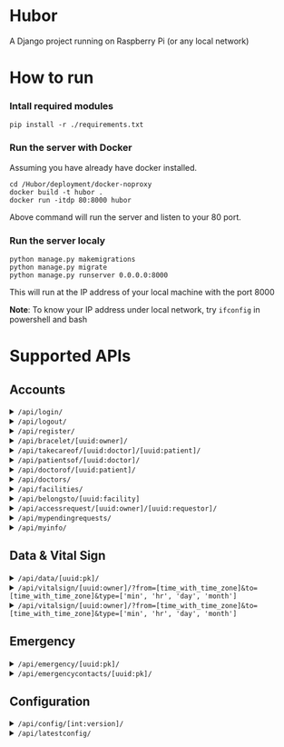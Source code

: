 # Hubor
A Django project running on Raspberry Pi (or any local network)

# How to run
### Intall required modules
```
pip install -r ./requirements.txt
```

### Run the server with Docker
Assuming you have already have docker installed.
```
cd /Hubor/deployment/docker-noproxy
docker build -t hubor .
docker run -itdp 80:8000 hubor
```
Above command will run the server and listen to your 80 port.


### Run the server localy
```
python manage.py makemigrations
python manage.py migrate
python manage.py runserver 0.0.0.0:8000
```
This will run at the IP address of your local machine with the port 8000

**Note**: To know your IP address under local network, try `ifconfig` in powershell and bash
# Supported APIs
## Accounts
[comment]: # ("/api/login/")
<details><summary><code>/api/login/</code>
</summary>
<p>

- Login a user
- `POST`
    - Request
        ```json
        {
            "username": String,
            "password": String
        }
        ```
    - Response
        ```json
        {
            "query": "login",
            "id": uuid
        }
        ```
</p>
</details>

[comment]: # ("/api/logout/")
<details><summary><code>/api/logout/</code>
</summary>
<p>

- logout request user. User info should be stored in client"s cookie.
- POST
    - Request
        ```json
        {} - empty payload
        ```
    - Response
        ```json
        {
            "query": "logout"
        }
        ```
</p>
</details>


[comment]: # ("/api/register/")
<details><summary><code>/api/register/</code>
</summary>
<p>

- Register a user
- `POST`
    - Request
        ```json
        {
            "username": String **,
            "email": String **,
            "height": float *,
            "weight": float *,
            "user_type": int (0=patient, 1=doctor, 2=admin),
            "phone": String **,
            "date_of_birth": String *,
            "gender": int (0=male, 1=female),
            "notes": Stirng,
            "password":String *,
            "first_name": String *,
            "last_name": String *
        }
        ```
    - Response
        ```json
        {
            "query": "register",
            "data": {
                "id": UUID,
                "email": String,
                "weight": float,
                "height": float,
                "user_type": int,
                "phone": String,
                "date_of_birth": Stirng,
                "gender": int,
                "notes": Sting
            }
        }
        ```
</p>
</details>


[comment]: # ("/api/bracelet/<uuid:owner>/")
<details><summary><code>/api/bracelet/[uuid:owner]/</code>
</summary>
<p>

- `POST`
    - Add a bracelet for the `owner` in the request URL
    - Request
        ```json
        {
            "mac_addr": String **
        }
        ```
    - Response
        ```json
        {
            "query": "bracelet",
            "bracelet": UUID
        }
        ```
- `GET`
    - Get all bracelets owned by the `owner` in the request URL
    - Response
        ```json
        {
            "query": "bracelet"
            "bracelets": [
                {
                    "id": UUID,
                    "owner": UUID,
                    "mac_addr": String
                },
                {
                    "id": UUID,
                    "owner": UUID,
                    "mac_addr": String
                },
                ...
            ]
        }
            
        ```
</p>
</details>

[comment]: # ("/api/takecareof/<uuid:doctor>/<uuid:patient>/")
<details><summary><code>/api/takecareof/[uuid:doctor]/[uuid:patient]/</code>
</summary>
<p>

- Check if given doctor has the permission of accessing the data of the givien patient
- `GET`
    - Check if given doctor is taking care of given patient
        - 200: if true
        - 404: 
            - `type=0`: either the doctor or the patient doesn't exist. 
            - `type=1`: the relationship doesn't exist.
        - 409: permission request still on hold
        - 403: request is sent by neither the given doctor nor the given patient
    - Response
        ```json
        4XX:
            {
                "message": string
            }
        404:
            {
                "message": string,
                "type": int  [0 (user doesn't exist) / 1 (no permission)]
            }
        200:
            {
                "id": int,
                "doctor" : {
                    "id": UUID,
                    "first_name": String,
                    "last_name": String,
                    "date_joined": DateTime,
                    "date_of_birth": DateTime,
                    "user_type": int,
                    "gender": int,
                    "phone": String,
                    "email": String,
                    "facility": <Facility>
                },
                "patient" : {
                    "id": UUID,
                    "first_name": String, 
                    "last_name": String, 
                    "user_type": int,
                    "height": int, 
                    "weigh"': int, 
                    "date_of_birth": datetime, 
                    "notes": String, 
                    "phone": String,
                    "status": List<int>     
                }
            }
        ```
- `DELETE`
    - Remove a given TakeCareOf relationship
    - Method can only be used by given patient or doctor
    - Response:
        - status code:
            - 200: succeed
            - 403: requestor is neither the given patient nor the doctor
            - 404: the relationship between given patient and the doctor is not found.
                   Or the given patient or the given doctor doens't exist
        - response:
            ```json
            {
                "message": string
            }
            ```
</p>
</details>

[comment]: # ("/api/patientsof/<uuid:doctor>/")
<details><summary><code>/api/patientsof/[uuid:doctor]/</code>
</summary>
<p>
- Get a list of patients of the given doctor

- `GET`
    - Response
        ```json
            [
                {
                    "id": UUID,
                    "first_name": String, 
                    "last_name": String, 
                    "user_type": int,
                    "height": int, 
                    "weight": int, 
                    "date_of_birth": datetime, 
                    "notes": String, 
                    "phone": String,
                    "status": List<int>,
                    "facility": <Facility>
                },
                {
                    "id": UUID,
                    "first_name": String, 
                    "last_name": String, 
                    "user_type": int,
                    "height": int, 
                    "weight": int, 
                    "date_of_birth": datetime, 
                    "notes": String, 
                    "phone": String,
                    "status": List<int>,
                    "facility": <Facility>
                }
            ]
        ```
</p>
</details>

[comment]: # ("/api/doctorof/<uuid:patient>/")
<details><summary><code>/api/doctorof/[uuid:patient]/</code>
</summary>
<p>
- Get and update the doctor's information of given patient

- `GET`
    - Get the doctor's information of the given patient
    - Response
        ```json
        {
            "id": UUID,
            "first_name": String,
            "last_name": String,
            "date_joined": DateTime,
            "date_of_birth": DateTime,
            "user_type": int,
            "gender": int,
            "phone": String,
            "email": String,
            "facility": <Facility>
        }
        ```
</p>
</details>

[comment]: # ("/api/doctors/")
<details><summary><code>/api/doctors/</code>
</summary>
<p>
- Get a list of registered doctors

- `GET`
    - Response
        ```json
            [
                {
                    "id": UUID,
                    "first_name": String,
                    "last_name": String,
                    "date_joined": DateTime,
                    "date_of_birth": DateTime,
                    "user_type": int,
                    "gender": int,
                    "phone": String,
                    "email": String,
                    "facility": <Facility>
                },
                ...
            ]
        ```
</p>
</details>

[comment]: # ("/api/facilities/")
<details><summary><code>/api/facilities/</code>
</summary>
<p>
- GET: Get a all facilities. Only short information included
- POST: Create a facility.

- `GET`
    - Response
        ```json
            [
                {
                    "id": UUID,
                    "name": String,
                    "address": String,
                    "phone": String,
                    "Description": String
                },
                {
                    "id": UUID,
                    "name": String,
                    "address": String,
                    "phone": String,
                    "Description": String
                }
            ]
        ```
- `POST`
    - Request
        ```json
        {
            "id": UUID,
            "name": String,
            "address": String,
            "phone": String,
            "Description": String
        }
        ```
    - Response
        ```json
        {
            "id": UUID,
            "name": String,
            "address": String,
            "phone": String,
            "Description": String
        }
        ```
</p>
</details>

[comment]: # ("/api/belongsto/<uuid:facility>")
<details><summary><code>/api/belongsto/[uuid:facility]</code>
</summary>
<p>
- GET: Get a all user belongs to given facility
- PUT: Create a belongs to relationship

- `GET`
    - Response
        ```json
        [
            {
                "id": UUID,
                "user": {
                    "id": UUID,
                    "first_name": String,
                    "last_name": String,
                    "date_joined": DateTime,
                    "date_of_birth": DateTime,
                    "user_type": int,
                    "gender": int,
                    "phone": String,
                    "email": String,
                    "facility": <Facility>
                },
                "facility":{
                    "id": UUID,
                    "name": String,
                    "address": String,
                    "phone": String,
                    "Description": String
                }
            },
            ...
        ]
        ```
- `PUT`
    - Request
        ```json
        {
            "user": UUID
        }
        ```
    - Response
        ```json
        {
            "id": UUID,
            "user": {
                "id": UUID,
                "first_name": String,
                "last_name": String,
                "date_joined": DateTime,
                "date_of_birth": DateTime,
                "user_type": int,
                "gender": int,
                "phone": String,
                "email": String,
                "facility": <Facility>
            },
            "facility":{
                "id": UUID,
                "name": String,
                "address": String,
                "phone": String,
                "Description": String
            }
        }
        ```
</p>
</details>

[comment]: # ("/api/accessrequest/<uuid:owner>/<uuid:requestor>/")
<details><summary><code>/api/accessrequest/[uuid:owner]/[uuid:requestor]/</code>
</summary>
<p>
- API allows requestor to send a request to the data owner so that he/she can access the vital sign data

- `POST`
    - requestor can be both requestor and the onwer.
        - Requestor POST: asking for the access.
        - Owner POST: Accept the request. this will delete the DataPermissionRequest tuple, but will create a 
          TakeCareOf object instead. If there is not existing request, then a TakeCareOf object will be created
          directly.
    - payload:
      ```json
        {} - empty payload
      ```
    - Response:
        - 200: the request is sent or the TakeCareOf is created
        - 404: either the requestor or the owner doesn't exist
        - 409: the request already exist in the database and the post is sent by the reqeustor not the owner
        ```json
        4XX:
            {
                "message": string
            }
        200 - requestor:
            {
                "message": string
            }
        200 - owner:
            {
                "id": int,
                "doctor" : {
                    "id": UUID,
                    "first_name": String,
                    "last_name": String,
                    "date_joined": DateTime,
                    "date_of_birth": DateTime,
                    "user_type": int,
                    "gender": int,
                    "phone": String,
                    "email": String,
                    "facility": <Facility>
                },
                "patient" : {
                    "id": UUID,
                    "first_name": String, 
                    "last_name": String, 
                    "user_type": int,
                    "height": int, 
                    "weigh"': int, 
                    "date_of_birth": datetime, 
                    "notes": String, 
                    "phone": String,
                    "status": List<int>     
                }
            }
        ```
- `DELETE`
    - Reject or cancel the request
    - Status Code:
        - 200: the request is rejected.
        - 403: the requestor is neither the owner nor the requestor
        - 404: given request is not found
    - Response
        ```json
        {
            "message": string
        }
        ```
</p>
</details>

[comment]: # ("/api/mypendingrequests/")
<details><summary><code>/api/mypendingrequests/</code>
</summary>
<p>

- API allows user to get a list of their pending requests
- GET
    - Get a list of their pending requests
    - Response:
        - status codes:
            - `200`: Response with a list of pending requests
            - `404`: no pending requests found
        - response:
            ```json
            200:[
                    {
                        "id": int,
                        "owner" : {
                            "id": UUID,
                            "first_name": String,
                            "last_name": String,
                            "date_joined": DateTime,
                            "date_of_birth": DateTime,
                            "user_type": int,
                            "gender": int,
                            "phone": String,
                            "email": String,
                            "facility": <Facility>
                        },
                        "requestor": {
                            "id": UUID,
                            "first_name": String,
                            "last_name": String,
                            "date_joined": DateTime,
                            "date_of_birth": DateTime,
                            "user_type": int,
                            "gender": int,
                            "phone": String,
                            "email": String,
                            "facility": <Facility>
                        }
                        ...
                    },
                    ...
                ]
            400:{
                "message": string
            }
            ```
</p>
</details>

[comment]: # ("/api/myinfo/")
<details><summary><code>/api/myinfo/</code>
</summary>
<p>

- API allows user to get his/her basic info
- GET
    - Get an object of personal info
    - Response:
        - status codes:
            - `200`: Response with a current user's info
        - response:
            ```json
            {
                "id": UUID,
                "first_name": String,
                "last_name": String,
                "date_joined": DateTime,
                "date_of_birth": DateTime,
                "user_type": int,
                "gender": int,
                "phone": String,
                "email": String,
                "facility": <Facility>
            }
            ```
</p>
</details>

## Data & Vital Sign
[comment]: # ("/api/data/<uuid:pk>/")
<details><summary><code>/api/data/[uuid:pk]/</code>
</summary>
<p>

- `POST`
    - Add an entry of raw data for the `owner` in the request URL
    - Request
        ```json
        {
            "bracelet": UUID *,
            "tem": float *,
            "acx": float *,
            "acz": float *,
            "bat": float *,
            "red": float *,
            "ir": float *,
            "time": String
        }
        ```
    - Response
        ```json
        {}
        ```
- `GET`
    - Get all raw data owned by the `owner` in the request URL
    - Response
        ```json
        {
            "query": "bracelet"
            "data": [
                {
                    "id": int,
                    "owner": UUID,
                    "bracelet": UUID,
                    "tem": float,
                    "acx": float,
                    "acz": float,
                    "bat": float,
                    "red": float,
                    "ir": float,
                    "time": String
                },
                {
                    "id": int,
                    "owner": UUID,
                    "bracelet": UUID,
                    "tem": float,
                    "acx": float,
                    "acz": float,
                    "bat": float,
                    "red": float,
                    "ir": float,
                    "time": String
                },
                ...
            ]
        }
            
        ```
</p>
</details>


[comment]: # ("/api/vitalsign/<uuid:owner>/?from=<time_with_time_zone>&to=<time_with_time_zone>&type=['min', 'hr', 'day', 'month']")
<details><summary><code>/api/vitalsign/[uuid:owner]/?from=[time_with_time_zone]&to=[time_with_time_zone]&type=['min', 'hr', 'day', 'month']</code>
</summary>
<p>

- `POST`
    - Add an entry of vital sign for the `owner` in the request URL
    - Request
        ```json
        {
            "bracelet": UUID *,
            "temp": float *,
            "spo2": float *,
            "hr": float *,
            "rr": float *,
            "time": String
        }
        ```
    - Response
        ```json
        {}
        ```
- `GET`
    - Get all vital signs owned by the `owner` in the request URL within a specific time. 
    - The array is in **ascending** order in terms of time.
    - Response
        ```json
        [
            {
                "time": datetime,
                "hr": {
                    "mean": float,
                    "med": float,
                    "min": float,
                    "max": float,
                    "std": float,
                },
                "rr": {
                    "mean": float,
                    "med": float,
                    "min": float,
                    "max": float,
                    "std": float,
                },
                "spo2": {
                    "mean": float,
                    "med": float,
                    "min": float,
                    "max": float,
                    "std": float,
                },
                "temp": {
                    "mean": float,
                    "med": float,
                    "min": float,
                    "max": float,
                    "std": float,
                },
            },
            ...
        ]   
        ```
</p>
</details>

[comment]: # ("/api/vitalsign/<uuid:owner>/?from=<time_with_time_zone>&to=<time_with_time_zone>&type=['min', 'hr', 'day', 'month']")
<details><summary><code>/api/vitalsign/[uuid:owner]/?from=[time_with_time_zone]&to=[time_with_time_zone]&type=['min', 'hr', 'day', 'month']</code>
</summary>
<p>

- `POST`
    - Add an entry of vital sign for the `owner` in the request URL
    - Request
        ```json
        {
            "bracelet": UUID *,
            "temp": float *,
            "spo2": float *,
            "hr": float *,
            "rr": float *,
            "time": String
        }
        ```
    - Response
        ```json
        {}
        ```
- `GET`
    - Get all vital signs owned by the `owner` in the request URL within a specific time. 
    - The array is in **ascending** order in terms of time.
    - Response
        ```json
        [
            {
                "time": datetime,
                "hr": {
                    "mean": float,
                    "med": float,
                    "min": float,
                    "max": float,
                    "std": float,
                },
                "rr": {
                    "mean": float,
                    "med": float,
                    "min": float,
                    "max": float,
                    "std": float,
                },
                "spo2": {
                    "mean": float,
                    "med": float,
                    "min": float,
                    "max": float,
                    "std": float,
                },
                "temp": {
                    "mean": float,
                    "med": float,
                    "min": float,
                    "max": float,
                    "std": float,
                },
            },
            ...
        ]   
        ```
</p>
</details>


## Emergency
[comment]: # ("/api/emergency/<uuid:pk>/")
<details><summary><code>/api/emergency/[uuid:pk]/</code>
</summary>
<p>

- `POST`
    - Initiate an emergency event
    - Request
        ```json
        {
            "longitude": float *,
            "latitude": float *,
            "configuration": int *,
            "risk" : int * (0="LOW", 1="MID", 2="HIGH")
            "time": String
        }
        ```
    - Response
        ```json
        {}
        ```
- `GET`
    - Get a list of emergency events sent by given user
    - Response
        ```json
        {
            "data": [
                {
                    "id" = UUID,
                    "patient" = UUID,
                    "time" = String,
                    "solved" = int,
                    "longitude" = float,
                    "latitude" = float,
                    "configuration": int
                },
                {
                    "id" = UUID,
                    "patient" = UUID,
                    "time" = String,
                    "solved" = int,
                    "longitude" = float,
                    "latitude" = float,
                    "configuration": int
                },
                ...
            ]
        }
        ```
</p>
</details>


[comment]: # ("/api/emergencycontacts/<uuid:pk>/")
<details><summary><code>/api/emergencycontacts/[uuid:pk]/</code>
</summary>
<p>

- `POST`
    - Create an emergency contact for given user
    - Request
        ```json
        {
            "first_name": string,
            "last_name": string,
            "phone": string,
            "email": string,
        }
        ```
    - response:
        - status code:
            - 200: success
            - 404: given user not found
            - 403: permission denied (the request is sent neither by the patient him/herself nor the doctor who's taking care of the given user)
            - 409: the given patient already has 3 emergency contacts
- `GET`
    - Get a list of emergency contacts of given user
    - Response
        ```json
        [
                {emergency_contact_1},
                {emergency_contact_2},
                ...
                {emergency_contact_3}
        ]
        ```
</p>
</details>

## Configuration
[comment]: # ("/api/config/<int:version>/")
<details><summary><code>/api/config/[int:version]/</code>
</summary>
<p>

- `GET`
    - Get the corresponding version of configuration
    - Response
        ```json
        {
            "config": [
                {
                    "id": int,
                    "name": String,
                    "version": int,
                    "compare": int,
                    "range_min": float,
                    "range_max": float,
                    "duration": int
                },
                {
                    "id": int,
                    "name": String,
                    "version": int,
                    "compare": int,
                    "range_min": float,
                    "range_max": float,
                    "duration": int
                },
                ...
            ]
        }
        ```
</p>
</details>

[comment]: # ("/api/latestconfig/")
<details><summary><code>/api/latestconfig/</code>
</summary>
<p>

- `GET`
    - Get the latest version of configuration
    - Response
        ```json
        {
            "config": [
                {
                    "id": int,
                    "name": String,
                    "version": int,
                    "compare": int,
                    "range_min": float,
                    "range_max": float,
                    "duration": int
                },
                {
                    "id": int,
                    "name": String,
                    "version": int,
                    "compare": int,
                    "range_min": float,
                    "range_max": float,
                    "duration": int
                },
                ...
            ]
        }
        ```
</p>
</details>